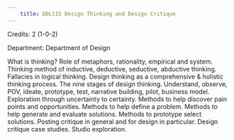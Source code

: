 ```yaml
---
    title: DDL115 Design Thinking and Design Critique
---
```

Credits: 2 (1-0-2)

Department: Department of Design

What is thinking? Role of metaphors, rationality, empirical and system. Thinking method of inductive, deductive, seductive, abductive thinking. Fallacies in logical thinking. Design thinking as a comprehensive & holistic thinking process. The nine stages of design thinking. Understand, observe, POV, ideate, prototype, test, narrative building, pilot, business model. Exploration through uncertainty to certainty. Methods to help discover pain points and opportunities. Methods to help define a problem. Methods to help generate and evaluate solutions. Methods to prototype select solutions. Posting critique in general and for design in particular. Design critique case studies. Studio exploration.
